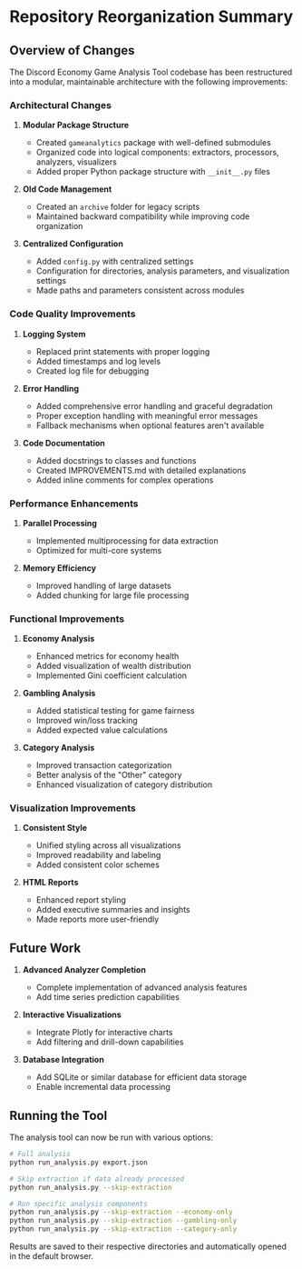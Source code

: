 # Repository Reorganization Summary

## Overview of Changes

The Discord Economy Game Analysis Tool codebase has been restructured into a modular, maintainable architecture with the following improvements:

### Architectural Changes

1. **Modular Package Structure**
   - Created `gameanalytics` package with well-defined submodules
   - Organized code into logical components: extractors, processors, analyzers, visualizers
   - Added proper Python package structure with `__init__.py` files

2. **Old Code Management**
   - Created an `archive` folder for legacy scripts
   - Maintained backward compatibility while improving code organization

3. **Centralized Configuration**
   - Added `config.py` with centralized settings
   - Configuration for directories, analysis parameters, and visualization settings
   - Made paths and parameters consistent across modules

### Code Quality Improvements

1. **Logging System**
   - Replaced print statements with proper logging
   - Added timestamps and log levels
   - Created log file for debugging

2. **Error Handling**
   - Added comprehensive error handling and graceful degradation
   - Proper exception handling with meaningful error messages
   - Fallback mechanisms when optional features aren't available

3. **Code Documentation**
   - Added docstrings to classes and functions
   - Created IMPROVEMENTS.md with detailed explanations
   - Added inline comments for complex operations

### Performance Enhancements

1. **Parallel Processing**
   - Implemented multiprocessing for data extraction
   - Optimized for multi-core systems

2. **Memory Efficiency**
   - Improved handling of large datasets
   - Added chunking for large file processing

### Functional Improvements

1. **Economy Analysis**
   - Enhanced metrics for economy health
   - Added visualization of wealth distribution
   - Implemented Gini coefficient calculation

2. **Gambling Analysis**
   - Added statistical testing for game fairness
   - Improved win/loss tracking
   - Added expected value calculations

3. **Category Analysis**
   - Improved transaction categorization
   - Better analysis of the "Other" category
   - Enhanced visualization of category distribution

### Visualization Improvements

1. **Consistent Style**
   - Unified styling across all visualizations
   - Improved readability and labeling
   - Added consistent color schemes

2. **HTML Reports**
   - Enhanced report styling
   - Added executive summaries and insights
   - Made reports more user-friendly

## Future Work

1. **Advanced Analyzer Completion**
   - Complete implementation of advanced analysis features
   - Add time series prediction capabilities

2. **Interactive Visualizations**
   - Integrate Plotly for interactive charts
   - Add filtering and drill-down capabilities

3. **Database Integration**
   - Add SQLite or similar database for efficient data storage
   - Enable incremental data processing

## Running the Tool

The analysis tool can now be run with various options:

```bash
# Full analysis
python run_analysis.py export.json

# Skip extraction if data already processed
python run_analysis.py --skip-extraction

# Run specific analysis components
python run_analysis.py --skip-extraction --economy-only
python run_analysis.py --skip-extraction --gambling-only
python run_analysis.py --skip-extraction --category-only
```

Results are saved to their respective directories and automatically opened in the default browser. 